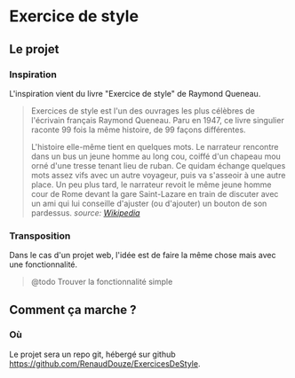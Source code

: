 # Exercice de style

## Le projet

### Inspiration

L'inspiration vient du livre "Exercice de style" de Raymond Queneau. 

> Exercices de style est l'un des ouvrages les plus célèbres de l'écrivain français Raymond Queneau. 
> Paru en 1947, ce livre singulier raconte 99 fois la même histoire, de 99 façons différentes.  
> 
> L'histoire elle-même tient en quelques mots. Le narrateur rencontre dans un bus un jeune homme au long cou, 
> coiffé d'un chapeau mou orné d'une tresse tenant lieu de ruban. Ce quidam échange quelques mots assez vifs avec un autre voyageur, 
> puis va s'asseoir à une autre place. Un peu plus tard, le narrateur revoit le même jeune homme cour de Rome 
> devant la gare Saint-Lazare en train de discuter avec un ami qui lui conseille d'ajuster (ou d'ajouter) 
> un bouton de son pardessus.
*source: [Wikipedia](https://fr.wikipedia.org/wiki/Exercices_de_style)*

### Transposition

Dans le cas d'un projet web, l'idée est de faire la même chose mais avec une fonctionnalité. 

> @todo Trouver la fonctionnalité simple

## Comment ça marche ?

### Où

Le projet sera un repo git, hébergé sur github https://github.com/RenaudDouze/ExercicesDeStyle.
